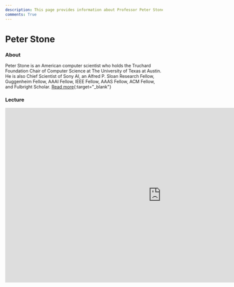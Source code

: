 ```yaml
---
description: This page provides information about Professor Peter Stone, his contributions to reinforcement learning, and details about his talk, including its recoding and slides.
comments: True
---
```


# Peter Stone

### About

Peter Stone is an American computer scientist who holds the Truchard Foundation Chair of Computer Science at The University of Texas at Austin. He is also Chief Scientist of Sony AI, an Alfred P. Sloan Research Fellow, Guggenheim Fellow, AAAI Fellow, IEEE Fellow, AAAS Fellow, ACM Fellow, and Fulbright Scholar. [Read more](https://en.wikipedia.org/wiki/Peter_Stone_(professor)){:target="_blank"}

### Lecture

<iframe width="996" height="560" src="https://www.youtube.com/embed/55Udo0CeJQE" title="YouTube video player" frameborder="0" allow="accelerometer; autoplay; clipboard-write; encrypted-media; gyroscope; picture-in-picture; web-share" referrerpolicy="strict-origin-when-cross-origin" allowfullscreen></iframe>